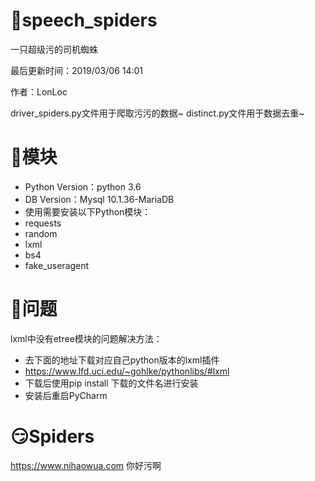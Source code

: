 # 🤩speech_spiders
一只超级污的司机蜘蛛

最后更新时间：2019/03/06 14:01

作者：LonLoc

driver_spiders.py文件用于爬取污污的数据~
distinct.py文件用于数据去重~

# 🔗模块

 - Python Version：python 3.6 
 - DB Version：Mysql    10.1.36-MariaDB      
 - 使用需要安装以下Python模块：
 - requests 
 - random 
 - lxml 
 - bs4 
 - fake_useragent

# 🌚问题
lxml中没有etree模块的问题解决方法：

- 去下面的地址下载对应自己python版本的lxml插件
- https://www.lfd.uci.edu/~gohlke/pythonlibs/#lxml 
- 下载后使用pip install 下载的文件名进行安装 
- 安装后重启PyCharm

# 😏Spiders
https://www.nihaowua.com
你好污啊
